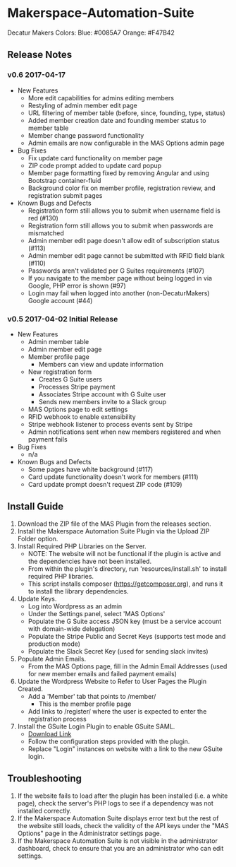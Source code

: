 # Makerspace-Automation-Suite

Decatur Makers Colors:
Blue: #0085A7
Orange: #F47B42

## Release Notes

### v0.6 2017-04-17
* New Features
    * More edit capabilities for admins editing members
    * Restyling of admin member edit page
    * URL filtering of member table (before, since, founding, type, status)
    * Added member creation date and founding member status to member table
    * Member change password functionality
    * Admin emails are now configurable in the MAS Options admin page
* Bug Fixes
    * Fix update card functionality on member page
    * ZIP code prompt added to update card popup
    * Member page formatting fixed by removing Angular and using Bootstrap container-fluid
    * Background color fix on member profile, registration review, and registration submit pages
* Known Bugs and Defects
    * Registration form still allows you to submit when username field is red (#130)
    * Registration form still allows you to submit when passwords are mismatched
    * Admin member edit page doesn't allow edit of subscription status (#113)
    * Admin member edit page cannot be submitted with RFID field blank (#110)
    * Passwords aren't validated per G Suites requirements (#107)
    * If you navigate to the member page without being logged in via Google, PHP error is shown (#97)
    * Login may fail when logged into another (non-DecaturMakers) Google account (#44)

### v0.5 2017-04-02 Initial Release
* New Features
    * Admin member table
    * Admin member edit page
    * Member profile page
        * Members can view and update information
    * New registration form
        * Creates G Suite users
        * Processes Stripe payment
        * Associates Stripe account with G Suite user
        * Sends new members invite to a Slack group
    * MAS Options page to edit settings
    * RFID webhook to enable extensibility
    * Stripe webhook listener to process events sent by Stripe
    * Admin notifications sent when new members registered and when payment fails
* Bug Fixes
    * n/a
* Known Bugs and Defects
    * Some pages have white background (#117)
    * Card update functionality doesn't work for members (#111)
    * Card update prompt doesn't request ZIP code (#109)

## Install Guide
1. Download the ZIP file of the MAS Plugin from the releases section.
2. Install the Makerspace Automation Suite Plugin via the Upload ZIP Folder option.
3. Install Required PHP Libraries on the Server.
    * NOTE: The website will not be functional if the plugin is active and the dependencies have not been installed.
    * From within the plugin's directory, run 'resources/install.sh' to install required PHP libraries.
    * This script installs composer (https://getcomposer.org), and runs it to install the library dependencies.
4. Update Keys.
    * Log into Wordpress as an admin
    * Under the Settings panel, select 'MAS Options'
    * Populate the G Suite access JSON key (must be a service account with domain-wide delegation)
    * Populate the Stripe Public and Secret Keys (supports test mode and production mode)
    * Populate the Slack Secret Key (used for sending slack invites)
5. Populate Admin Emails.
    * From the MAS Options page, fill in the Admin Email Addresses (used for new member emails and failed payment emails)
6. Update the Wordpress Website to Refer to User Pages the Plugin Created.
    * Add a 'Member' tab that points to /member/
        * This is the member profile page
    * Add links to /register/ where the user is expected to enter the registration process
7. Install the GSuite Login Plugin to enable GSuite SAML.
    * [Download Link](https://wordpress.org/plugins/miniorange-google-apps-login/)
    * Follow the configuration steps provided with the plugin.
    * Replace "Login" instances on website with a link to the new GSuite login.

## Troubleshooting
1. If the website fails to load after the plugin has been installed (i.e. a white page), check the server's PHP logs to see if a dependency was not installed correctly.
2. If the Makerspace Automation Suite displays error text but the rest of the website still loads, check the validity of the API keys under the "MAS Options" page in the Administrator settings page.
3. If the Makerspace Automation Suite is not visible in the administrator dashboard, check to ensure that you are an administrator who can edit settings.
